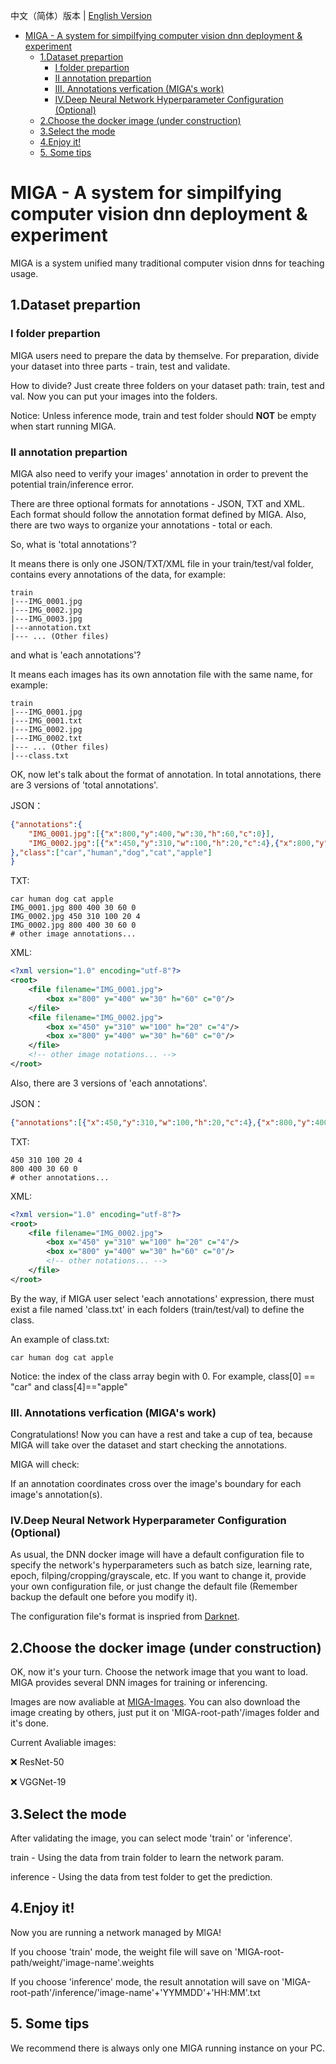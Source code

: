 中文（简体）版本 | [English Version](https://github.com/KarKLi/MIGA/blob/master/readme.md)
* [MIGA \-  A system for simpilfying computer vision dnn deployment &amp; experiment](#miga----a-system-for-simpilfying-computer-vision-dnn-deployment--experiment)
  * [1\.Dataset prepartion](#1dataset-prepartion)
    * [I folder prepartion](#i-folder-prepartion)
    * [II annotation prepartion](#ii-annotation-prepartion)
    * [III\. Annotations verfication (MIGA's work)](#iii-annotations-verfication-migas-work)
    * [IV\.Deep Neural Network Hyperparameter Configuration (Optional)](#ivdeep-neural-network-hyperparameter-configuration-optional)
  * [2\.Choose the docker image (under construction)](#2choose-the-docker-image-under-construction)
  * [3\.Select the mode](#3select-the-mode)
  * [4\.Enjoy it\!](#4enjoy-it)
  * [5\. Some tips](#5-some-tips)
# MIGA -  A system for simpilfying computer vision dnn deployment & experiment
MIGA is a system unified many traditional computer vision dnns for teaching usage.
## 1.Dataset prepartion
### I folder prepartion
MIGA users need to prepare the data by themselve. For preparation, divide your dataset into three parts - train, test and validate.

How to divide? Just create three folders on your dataset path: train, test and val.
Now you can put your images into the folders.

Notice: Unless inference mode, train and test folder should **NOT** be empty when start running MIGA.

### II annotation prepartion
MIGA also need to verify your images' annotation in order to prevent the potential train/inference error.

There are three optional formats for annotations - JSON, TXT and XML. Each format should follow the annotation format defined by MIGA.
Also, there are two ways to organize your annotations - total or each.

So, what is 'total annotations'?

It means there is only one JSON/TXT/XML file in your train/test/val folder, contains every annotations of the data, for example:
```
train
|---IMG_0001.jpg
|---IMG_0002.jpg
|---IMG_0003.jpg
|---annotation.txt
|--- ... (Other files)
```

and what is 'each annotations'?

It means each images has its own annotation file with the same name, for example:
```
train
|---IMG_0001.jpg
|---IMG_0001.txt
|---IMG_0002.jpg
|---IMG_0002.txt
|--- ... (Other files)
|---class.txt
```

OK, now let's talk about the format of annotation. In total annotations, there are 3 versions of 'total annotations'.

JSON：
```json
{"annotations":{
    "IMG_0001.jpg":[{"x":800,"y":400,"w":30,"h":60,"c":0}],
    "IMG_0002.jpg":[{"x":450,"y":310,"w":100,"h":20,"c":4},{"x":800,"y":400,"w":30,"h":60,"c":0}]
},"class":["car","human","dog","cat","apple"]
}
```

TXT:
```plain
car human dog cat apple
IMG_0001.jpg 800 400 30 60 0
IMG_0002.jpg 450 310 100 20 4
IMG_0002.jpg 800 400 30 60 0
# other image annotations...
```

XML:
```xml
<?xml version="1.0" encoding="utf-8"?>
<root>
    <file filename="IMG_0001.jpg">
        <box x="800" y="400" w="30" h="60" c="0"/>
    </file>
    <file filename="IMG_0002.jpg">
        <box x="450" y="310" w="100" h="20" c="4"/>
        <box x="800" y="400" w="30" h="60" c="0"/>
    </file>
    <!-- other image notations... -->
</root>
```

Also, there are 3 versions of 'each annotations'.

JSON：
```json
{"annotations":[{"x":450,"y":310,"w":100,"h":20,"c":4},{"x":800,"y":400,"w":30,"h":60,"c":0}]}
```

TXT:
```plain
450 310 100 20 4
800 400 30 60 0
# other annotations...
```

XML:
```xml
<?xml version="1.0" encoding="utf-8"?>
<root>
    <file filename="IMG_0002.jpg">
        <box x="450" y="310" w="100" h="20" c="4"/>
        <box x="800" y="400" w="30" h="60" c="0"/>
        <!-- other notations... -->
    </file>
</root>
```

By the way, if MIGA user select 'each annotations' expression, there must exist a file named 'class.txt' in each folders (train/test/val) to define the class.

An example of class.txt:
```plain
car human dog cat apple
```

Notice: the index of the class array begin with 0. For example, class[0] == "car" and class[4]=="apple"

### III. Annotations verfication (MIGA's work)
Congratulations! Now you can have a rest and take a cup of tea, because MIGA will take over the dataset and start checking the annotations.

MIGA will check:

If an annotation coordinates cross over the image's boundary for each image's annotation(s).

### IV.Deep Neural Network Hyperparameter Configuration (Optional)
As usual, the DNN docker image will have a default configuration file to specify the network's hyperparameters such as batch size, learning rate, epoch, filping/cropping/grayscale, etc. If you want to change it, provide your own configuration file, or just change the default file (Remember backup the default one before you modify it).

The configuration file's format is inspried from [Darknet](https://github.com/AlexeyAB/darknet).

## 2.Choose the docker image (under construction)
OK, now it's your turn. Choose the network image that you want to load. MIGA provides several DNN images for training or inferencing.

Images are now avaliable at [MIGA-Images](https://github.com/KarKLi/MIGA-Images).
You can also download the image creating by others, just put it on 'MIGA-root-path'/images folder and it's done.

Current Avaliable images:

❌ ResNet-50

❌ VGGNet-19

## 3.Select the mode
After validating the image, you can select mode 'train' or 'inference'.

train - Using the data from train folder to learn the network param.

inference - Using the data from test folder to get the prediction.

## 4.Enjoy it!
Now you are running a network managed by MIGA!

If you choose 'train' mode, the weight file will save on 'MIGA-root-path/weight/'image-name'.weights

If you choose 'inference' mode, the result annotation will save on 'MIGA-root-path'/inference/'image-name'+'YYMMDD'+'HH:MM'.txt

## 5. Some tips
We recommend there is always only one MIGA running instance on your PC.
